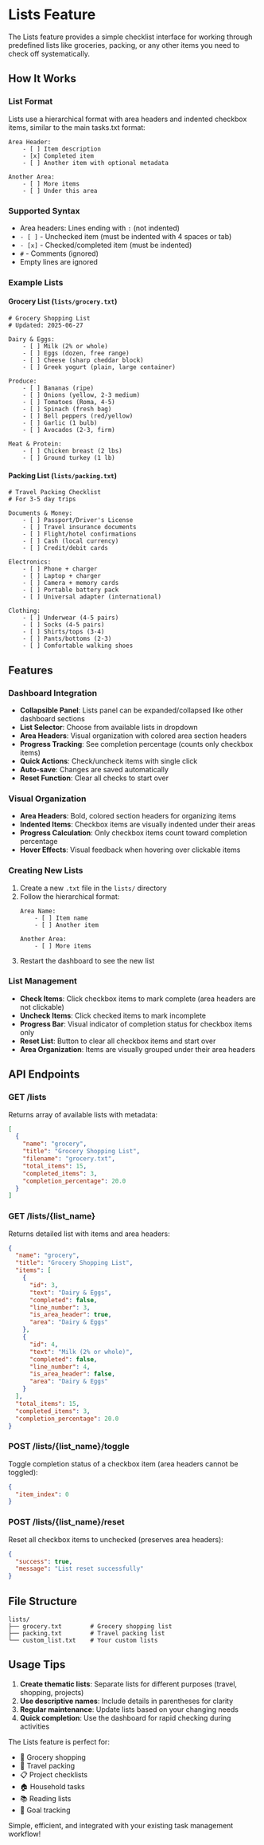 # Lists Feature

The Lists feature provides a simple checklist interface for working through predefined lists like groceries, packing, or any other items you need to check off systematically.

## How It Works

### List Format
Lists use a hierarchical format with area headers and indented checkbox items, similar to the main tasks.txt format:

```
Area Header:
    - [ ] Item description
    - [x] Completed item
    - [ ] Another item with optional metadata

Another Area:
    - [ ] More items
    - [ ] Under this area
```

### Supported Syntax
- Area headers: Lines ending with `:` (not indented)
- `- [ ]` - Unchecked item (must be indented with 4 spaces or tab)
- `- [x]` - Checked/completed item (must be indented)
- `#` - Comments (ignored)
- Empty lines are ignored

### Example Lists

#### Grocery List (`lists/grocery.txt`)
```
# Grocery Shopping List
# Updated: 2025-06-27

Dairy & Eggs:
    - [ ] Milk (2% or whole)
    - [ ] Eggs (dozen, free range)
    - [ ] Cheese (sharp cheddar block)
    - [ ] Greek yogurt (plain, large container)

Produce:
    - [ ] Bananas (ripe)
    - [ ] Onions (yellow, 2-3 medium)
    - [ ] Tomatoes (Roma, 4-5)
    - [ ] Spinach (fresh bag)
    - [ ] Bell peppers (red/yellow)
    - [ ] Garlic (1 bulb)
    - [ ] Avocados (2-3, firm)

Meat & Protein:
    - [ ] Chicken breast (2 lbs)
    - [ ] Ground turkey (1 lb)
```

#### Packing List (`lists/packing.txt`)
```
# Travel Packing Checklist
# For 3-5 day trips

Documents & Money:
    - [ ] Passport/Driver's License
    - [ ] Travel insurance documents
    - [ ] Flight/hotel confirmations
    - [ ] Cash (local currency)
    - [ ] Credit/debit cards

Electronics:
    - [ ] Phone + charger
    - [ ] Laptop + charger
    - [ ] Camera + memory cards
    - [ ] Portable battery pack
    - [ ] Universal adapter (international)

Clothing:
    - [ ] Underwear (4-5 pairs)
    - [ ] Socks (4-5 pairs)
    - [ ] Shirts/tops (3-4)
    - [ ] Pants/bottoms (2-3)
    - [ ] Comfortable walking shoes
```

## Features

### Dashboard Integration
- **Collapsible Panel**: Lists panel can be expanded/collapsed like other dashboard sections
- **List Selector**: Choose from available lists in dropdown
- **Area Headers**: Visual organization with colored area section headers
- **Progress Tracking**: See completion percentage (counts only checkbox items)
- **Quick Actions**: Check/uncheck items with single click
- **Auto-save**: Changes are saved automatically
- **Reset Function**: Clear all checks to start over

### Visual Organization
- **Area Headers**: Bold, colored section headers for organizing items
- **Indented Items**: Checkbox items are visually indented under their areas
- **Progress Calculation**: Only checkbox items count toward completion percentage
- **Hover Effects**: Visual feedback when hovering over clickable items

### Creating New Lists
1. Create a new `.txt` file in the `lists/` directory
2. Follow the hierarchical format:
   ```
   Area Name:
       - [ ] Item name
       - [ ] Another item
   
   Another Area:
       - [ ] More items
   ```
3. Restart the dashboard to see the new list

### List Management
- **Check Items**: Click checkbox items to mark complete (area headers are not clickable)
- **Uncheck Items**: Click checked items to mark incomplete  
- **Progress Bar**: Visual indicator of completion status for checkbox items only
- **Reset List**: Button to clear all checkbox items and start over
- **Area Organization**: Items are visually grouped under their area headers

## API Endpoints

### GET /lists
Returns array of available lists with metadata:
```json
[
  {
    "name": "grocery",
    "title": "Grocery Shopping List", 
    "filename": "grocery.txt",
    "total_items": 15,
    "completed_items": 3,
    "completion_percentage": 20.0
  }
]
```

### GET /lists/{list_name}
Returns detailed list with items and area headers:
```json
{
  "name": "grocery",
  "title": "Grocery Shopping List",
  "items": [
    {
      "id": 3,
      "text": "Dairy & Eggs",
      "completed": false,
      "line_number": 3,
      "is_area_header": true,
      "area": "Dairy & Eggs"
    },
    {
      "id": 4,
      "text": "Milk (2% or whole)",
      "completed": false,
      "line_number": 4,
      "is_area_header": false,
      "area": "Dairy & Eggs"
    }
  ],
  "total_items": 15,
  "completed_items": 3,
  "completion_percentage": 20.0
}
```

### POST /lists/{list_name}/toggle
Toggle completion status of a checkbox item (area headers cannot be toggled):
```json
{
  "item_index": 0
}
```

### POST /lists/{list_name}/reset
Reset all checkbox items to unchecked (preserves area headers):
```json
{
  "success": true,
  "message": "List reset successfully"
}
```

## File Structure
```
lists/
├── grocery.txt        # Grocery shopping list
├── packing.txt        # Travel packing list
└── custom_list.txt    # Your custom lists
```

## Usage Tips

1. **Create thematic lists**: Separate lists for different purposes (travel, shopping, projects)
2. **Use descriptive names**: Include details in parentheses for clarity
3. **Regular maintenance**: Update lists based on your changing needs
4. **Quick completion**: Use the dashboard for rapid checking during activities

The Lists feature is perfect for:
- 🛒 Grocery shopping
- 🧳 Travel packing  
- 📋 Project checklists
- 🏠 Household tasks
- 📚 Reading lists
- 🎯 Goal tracking

Simple, efficient, and integrated with your existing task management workflow!
